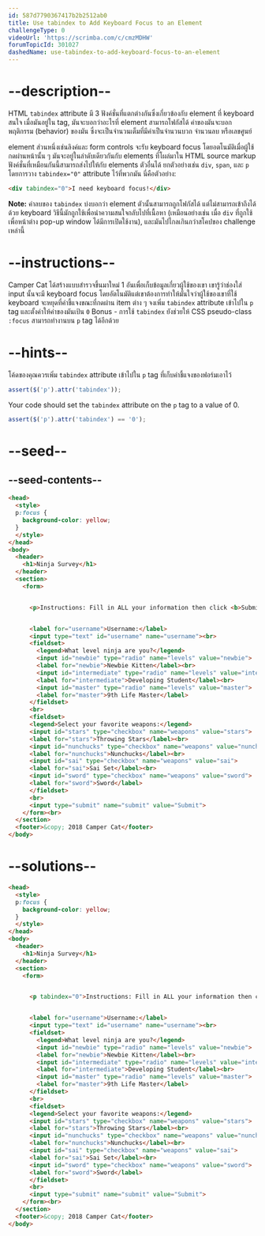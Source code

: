 ```yaml
---
id: 587d7790367417b2b2512ab0
title: Use tabindex to Add Keyboard Focus to an Element
challengeType: 0
videoUrl: 'https://scrimba.com/c/cmzMDHW'
forumTopicId: 301027
dashedName: use-tabindex-to-add-keyboard-focus-to-an-element
---
```


# --description--

HTML `tabindex` attribute มี 3 ฟังค์ชั่นที่แตกต่างกันซึ่งเกี่ยวข้องกับ element ที่ keyboard สนใจ
เมื่อมันอยู่ใน tag, มันจะบอกว่าอะไรที่ element สามารถโฟกัสได้
ค่าของมันจะบอกพฤติกรรม (behavior) ของมัน ซึ่งจะเป็นจำนวนเต็มที่มีค่าเป็นจำนวนบวก จำนวนลบ หรือเลขศูนย์

element ส่วนหนึ่งเช่นลิงค์และ form controls จะรับ  keyboard focus โดยอตโนมัติเมื่อผู้ใช้กดผ่านหน้านั้น ๆ
มันจะอยู่ในลำดับเดียวกันกับ elements ที่โผล่มาใน HTML source markup
ฟังค์ชั่นที่เหมือนกันนี้สามารถส่งไปให้กับ elements ตัวอื่นได้ ยกตัวอย่างเช่น `div`, `span`, และ `p` โดยการวาง `tabindex="0"` attribute ไว้ที่พวกมัน
นี่คือตัวอย่าง:

```html
<div tabindex="0">I need keyboard focus!</div>
```

**Note:** ค่าลบของ `tabindex` บ่งบอกว่า element ตัวนั้นสามารถถูกโฟกัสได้ แต่ไม่สามารถเข้าถึงได้ด้วย keyboard 
วิธีนี้มักถูกใช้เพื่อนำความสนใจกลับไปที่เนื้อหา (เหมือนอย่างเช่น เมื่อ `div` ที่ถูกใช้เพื่อหน้าต่าง pop-up window ได้มีการเปิดใช้งาน), และมันไปไกลเกินกว่าสโคปของ challenge เหล่านี้

# --instructions--

Camper Cat ได้สร้างแบบสำรวจขึ้นมาใหม่ 1 อันเพื่อเก็บข้อมูลเกี่ยวผู้ใช้ของเขา
เขารู้ว่าช่องใส่ input นั้นจะมี keyboard focus โดยอัตโนมัติแต่เขาต้องการทำให้มั่นใจว่าผู้ใช้ของเขาที่ใช้ keyboard จะหยุดที่คำชี้แจงขณะที่กดผ่าน item ต่าง ๆ
จงเพิ่ม `tabindex` attribute เข้าไปใน `p` tag และตั้งค่าให้ค่าของมันเป้น `0`
Bonus - การใช้ `tabindex` ยังช่วยให้ CSS pseudo-class `:focus` สามารถทำงานบน `p` tag ได้อีกด้วย

# --hints--

โค้ดของคุณควรเพิ่ม `tabindex` attribute เข้าไปใน `p` tag ที่เก็บคำชี้แจงของฟอร์มเอาไว้

```js
assert($('p').attr('tabindex'));
```

Your code should set the `tabindex` attribute on the `p` tag to a value of 0.

```js
assert($('p').attr('tabindex') == '0');
```

# --seed--

## --seed-contents--

```html
<head>
  <style>
  p:focus {
    background-color: yellow;
  }
  </style>
</head>
<body>
  <header>
    <h1>Ninja Survey</h1>
  </header>
  <section>
    <form>


      <p>Instructions: Fill in ALL your information then click <b>Submit</b></p>


      <label for="username">Username:</label>
      <input type="text" id="username" name="username"><br>
      <fieldset>
        <legend>What level ninja are you?</legend>
        <input id="newbie" type="radio" name="levels" value="newbie">
        <label for="newbie">Newbie Kitten</label><br>
        <input id="intermediate" type="radio" name="levels" value="intermediate">
        <label for="intermediate">Developing Student</label><br>
        <input id="master" type="radio" name="levels" value="master">
        <label for="master">9th Life Master</label>
      </fieldset>
      <br>
      <fieldset>
      <legend>Select your favorite weapons:</legend>
      <input id="stars" type="checkbox" name="weapons" value="stars">
      <label for="stars">Throwing Stars</label><br>
      <input id="nunchucks" type="checkbox" name="weapons" value="nunchucks">
      <label for="nunchucks">Nunchucks</label><br>
      <input id="sai" type="checkbox" name="weapons" value="sai">
      <label for="sai">Sai Set</label><br>
      <input id="sword" type="checkbox" name="weapons" value="sword">
      <label for="sword">Sword</label>
      </fieldset>
      <br>
      <input type="submit" name="submit" value="Submit">
    </form><br>
  </section>
  <footer>&copy; 2018 Camper Cat</footer>
</body>
```

# --solutions--

```html
<head>
  <style>
  p:focus {
    background-color: yellow;
  }
  </style>
</head>
<body>
  <header>
    <h1>Ninja Survey</h1>
  </header>
  <section>
    <form>


      <p tabindex="0">Instructions: Fill in ALL your information then click <b>Submit</b></p>


      <label for="username">Username:</label>
      <input type="text" id="username" name="username"><br>
      <fieldset>
        <legend>What level ninja are you?</legend>
        <input id="newbie" type="radio" name="levels" value="newbie">
        <label for="newbie">Newbie Kitten</label><br>
        <input id="intermediate" type="radio" name="levels" value="intermediate">
        <label for="intermediate">Developing Student</label><br>
        <input id="master" type="radio" name="levels" value="master">
        <label for="master">9th Life Master</label>
      </fieldset>
      <br>
      <fieldset>
      <legend>Select your favorite weapons:</legend>
      <input id="stars" type="checkbox" name="weapons" value="stars">
      <label for="stars">Throwing Stars</label><br>
      <input id="nunchucks" type="checkbox" name="weapons" value="nunchucks">
      <label for="nunchucks">Nunchucks</label><br>
      <input id="sai" type="checkbox" name="weapons" value="sai">
      <label for="sai">Sai Set</label><br>
      <input id="sword" type="checkbox" name="weapons" value="sword">
      <label for="sword">Sword</label>
      </fieldset>
      <br>
      <input type="submit" name="submit" value="Submit">
    </form><br>
  </section>
  <footer>&copy; 2018 Camper Cat</footer>
</body>
```
